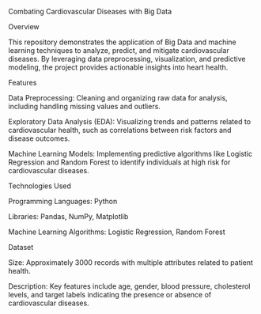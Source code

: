 Combating Cardiovascular Diseases with Big Data


Overview

This repository demonstrates the application of Big Data and machine learning techniques to analyze, predict, and mitigate cardiovascular diseases. By leveraging data preprocessing, visualization, and predictive modeling, the project provides actionable insights into heart health.


Features

Data Preprocessing: Cleaning and organizing raw data for analysis, including handling missing values and outliers.

Exploratory Data Analysis (EDA): Visualizing trends and patterns related to cardiovascular health, such as correlations between risk factors and disease outcomes.

Machine Learning Models: Implementing predictive algorithms like Logistic Regression and Random Forest to identify individuals at high risk for cardiovascular diseases.


Technologies Used

Programming Languages: Python

Libraries: Pandas, NumPy, Matplotlib

Machine Learning Algorithms: Logistic Regression, Random Forest


Dataset

Size: Approximately 3000 records with multiple attributes related to patient health.

Description: Key features include age, gender, blood pressure, cholesterol levels, and target labels indicating the presence or absence of cardiovascular diseases.
